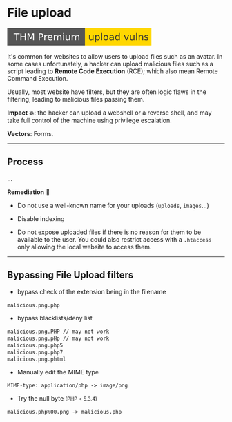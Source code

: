 # File upload

[![uploadvulns](../../../_badges/thmp/uploadvulns.svg)](https://tryhackme.com/room/uploadvulns)

<div class="row row-cols-md-2"><div>

It's common for websites to allow users to upload files such as an avatar. In some cases unfortunately, a hacker can upload malicious files such as a script leading to **Remote Code Execution** (RCE); which also mean Remote Command Execution.

Usually, most website have filters, but they are often logic flaws in the filtering, leading to malicious files passing them.
</div><div>

**Impact 💥**: the hacker can upload a webshell or a reverse shell, and may take full control of the machine using privilege escalation.

**Vectors**: Forms.
</div></div>

<hr class="sep-both">

## Process

<div class="row row-cols-md-2"><div>

...
</div><div>

**Remediation** 🧯

* Do not use a well-known name for your uploads (`uploads`, `images`...)

* Disable indexing

* Do not expose uploaded files if there is no reason for them to be available to the user. You could also restrict access with a `.htaccess` only allowing the local website to access them.
</div></div>

<hr class="sep-both">

## Bypassing File Upload filters

<div class="row row-cols-md-2 mt-4"><div>

* bypass check of the extension being in the filename

```
malicious.png.php
```

* bypass blacklists/deny list

```
malicious.png.PHP // may not work
malicious.png.pHp // may not work
malicious.png.php5
malicious.png.php7
malicious.png.phtml
```
</div><div>

* Manually edit the MIME type

```
MIME-type: application/php -> image/png
```

* Try the null byte <small>(PHP < 5.3.4)</small>

```
malicious.php%00.png -> malicious.php
```
</div></div>
